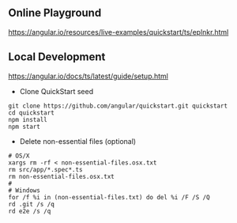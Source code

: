## Online Playground
https://angular.io/resources/live-examples/quickstart/ts/eplnkr.html

## Local Development
https://angular.io/docs/ts/latest/guide/setup.html

- Clone QuickStart seed
```
git clone https://github.com/angular/quickstart.git quickstart
cd quickstart
npm install
npm start
```

- Delete non-essential files (optional)  
```
# OS/X
xargs rm -rf < non-essential-files.osx.txt
rm src/app/*.spec*.ts
rm non-essential-files.osx.txt
#
# Windows
for /f %i in (non-essential-files.txt) do del %i /F /S /Q
rd .git /s /q
rd e2e /s /q
```

